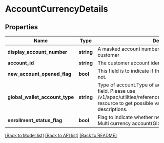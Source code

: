 # AccountCurrencyDetails

## Properties
Name | Type | Description | Notes
------------ | ------------- | ------------- | -------------
**display_account_number** | **string** | A masked account number that can be displayed to the customer | [optional] 
**account_id** | **string** | The customer account identifier in encrypted format | [optional] 
**new_account_opened_flag** | **bool** | This field is to indicate if the  account is newly opened or not. | 
**global_wallet_account_type** | **string** | Type of account.Type of account.This is a reference data field. Please use /v1/apac/utilities/referenceData/{globalWalletAccountType} resource to get possible values of this field with descriptions. | [optional] 
**enrollment_status_flag** | **bool** | Flag to indicate whether new FCY account is enrolled to Multi currency account(Global Wallet). | [optional] 

[[Back to Model list]](../../README.md#documentation-for-models) [[Back to API list]](../../README.md#documentation-for-api-endpoints) [[Back to README]](../../README.md)

